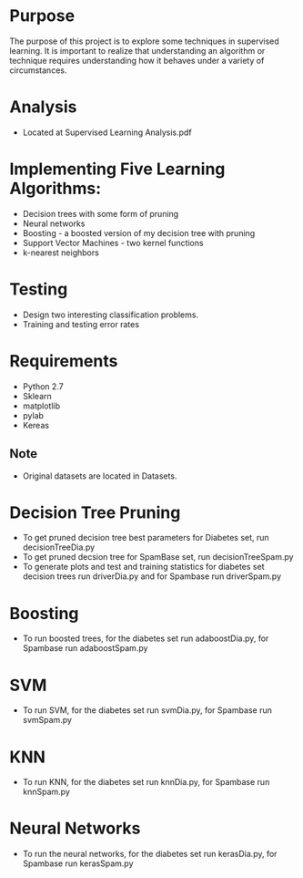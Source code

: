 # Purpose
The purpose of this project is to explore some techniques in supervised learning. It is important to realize that understanding an algorithm or technique requires understanding how it behaves under a variety of circumstances. 
# Analysis 
  * Located at Supervised Learning Analysis.pdf

# Implementing Five Learning Algorithms:

  * Decision trees with some form of pruning
  * Neural networks
  * Boosting - a boosted version of my decision tree with pruning
  * Support Vector Machines - two kernel functions
  * k-nearest neighbors

# Testing
  * Design two interesting classification problems. 
  * Training and testing error rates

# Requirements
  * Python 2.7
  * Sklearn
  * matplotlib
  * pylab
  * Kereas


## Note
  * Original datasets are located in Datasets.

# Decision Tree Pruning
  * To get pruned decision tree best parameters for Diabetes set, run decisionTreeDia.py
  * To get pruned decsion tree for SpamBase set, run decisionTreeSpam.py
  * To generate plots and test and training statistics for diabetes set decision trees run driverDia.py and for Spambase run driverSpam.py

# Boosting
  * To run boosted trees, for the diabetes set run adaboostDia.py, for Spambase run adaboostSpam.py

# SVM
  * To run SVM, for the diabetes set run svmDia.py, for Spambase run svmSpam.py

# KNN
  * To run KNN, for the diabetes set run knnDia.py, for Spambase run knnSpam.py

# Neural Networks
  * To run the neural networks, for the diabetes set run kerasDia.py, for Spambase run kerasSpam.py